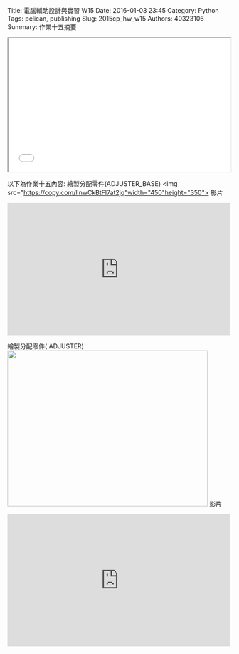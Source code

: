 Title: 電腦輔助設計與實習  W15
Date: 2016-01-03 23:45
Category: Python
Tags: pelican, publishing
Slug: 2015cp_hw_w15
Authors: 40323106
Summary: 作業十五摘要

<iframe src="40323106_cp_w15_p.html" width="500" height="300"></iframe>


以下為作業十五內容:
繪製分配零件(ADJUSTER_BASE)
<img src="https://copy.com/llnwCkBtFl7at2jq"width="450"height="350">
影片
<p>
<iframe src="https://player.vimeo.com/video/150780012" width="500" height="297" frameborder="0" webkitallowfullscreen mozallowfullscreen allowfullscreen></iframe>
</p>
繪製分配零件( ADJUSTER)
<img src="https://copy.com/dOdpF0u7AEvTSPcs"width="450"height="350">
影片
<p>
<iframe src="https://player.vimeo.com/video/150782311" width="500" height="297" frameborder="0" webkitallowfullscreen mozallowfullscreen allowfullscreen></iframe> 
</p>
